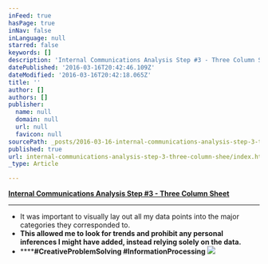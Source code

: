 ```yaml
---
inFeed: true
hasPage: true
inNav: false
inLanguage: null
starred: false
keywords: []
description: 'Internal Communications Analysis Step #3 - Three Column Sheet'
datePublished: '2016-03-16T20:42:46.109Z'
dateModified: '2016-03-16T20:42:18.065Z'
title: ''
author: []
authors: []
publisher:
  name: null
  domain: null
  url: null
  favicon: null
sourcePath: _posts/2016-03-16-internal-communications-analysis-step-3-three-column-shee.md
published: true
url: internal-communications-analysis-step-3-three-column-shee/index.html
_type: Article

---
```

**[Internal Communications Analysis Step \#3 - Three Column Sheet][0]**

****

* It was important to visually lay out all my data points into the major categories they corresponded to.
* **This allowed me to look for trends and prohibit any personal inferences I might have added, instead relying solely on the data.**
* ******\#CreativeProblemSolving \#InformationProcessing**
![](https://the-grid-user-content.s3-us-west-2.amazonaws.com/2a6c4d95-0fd7-44de-b27f-7af55a58d3c3.png)

[0]: https://drive.google.com/file/d/0B_3Bn2B5HlnMeDk0c0txaTN2T1U/view?usp=sharing